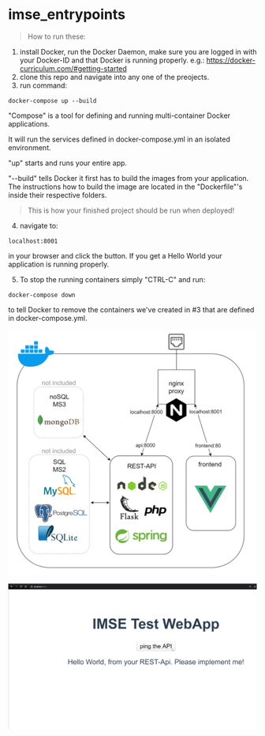 # imse_entrypoints

> How to run these:
1. install Docker, run the Docker Daemon, make sure you are logged in with your Docker-ID and that Docker is running properly.
e.g.: https://docker-curriculum.com/#getting-started
2. clone this repo and navigate into any one of the preojects.
3. run command:

```
docker-compose up --build
```
"Compose" is a tool for defining and running multi-container Docker applications.

It will run the services defined in docker-compose.yml in an isolated environment.

"up" starts and runs your entire app.

"--build" tells Docker it first has to build the images from your application. The instructions how to build the image are located in the "Dockerfile"'s inside their respective folders.

> This is how your finished project should be run when deployed!

4. navigate to:
```
localhost:8001
```
in your browser and click the button. If you get a Hello World your application is running properly.

5. To stop the running containers simply "CTRL-C" and run:
```
docker-compose down
```
to tell Docker to remove the containers we've created in #3 that are defined in docker-compose.yml.

![image info](./model1.png)

![image info](./page.png)
